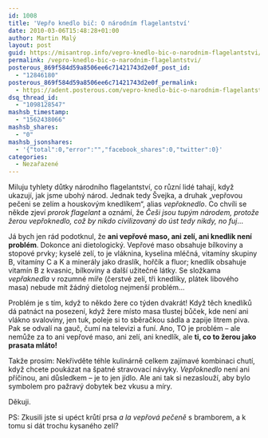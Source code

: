```yaml
---
id: 1008
title: 'Vepřo knedlo bič: O národním flagelantství'
date: 2010-03-06T15:48:28+01:00
author: Martin Malý
layout: post
guid: https://misantrop.info/vepro-knedlo-bic-o-narodnim-flagelantstvi/
permalink: /vepro-knedlo-bic-o-narodnim-flagelantstvi/
posterous_869f584d59a8506ee6c71421743d2e0f_post_id:
  - "12846180"
posterous_869f584d59a8506ee6c71421743d2e0f_permalink:
  - https://adent.posterous.com/vepro-knedlo-bic-o-narodnim-flagelantstvi
dsq_thread_id:
  - "1098128547"
mashsb_timestamp:
  - "1562438066"
mashsb_shares:
  - "0"
mashsb_jsonshares:
  - '{"total":0,"error":"","facebook_shares":0,"twitter":0}'
categories:
  - Nezařazené
---
```

Miluju tyhlety důtky n&aacute;rodn&iacute;ho flagelantstv&iacute;, co různ&iacute; lid&eacute; tahaj&iacute;, když ukazuj&iacute;, jak jsme uboh&yacute; n&aacute;rod. Jednak tedy &Scaron;vejka, a druhak &#8222;vepřovou pečeni se zel&iacute;m a houskov&yacute;m knedl&iacute;kem&#8220;, alias _vepřoknedlo_. Co chv&iacute;li se někde zjev&iacute; _prorok flagelant_ a ozn&aacute;m&iacute;, že _Če&scaron;i jsou tup&yacute;m n&aacute;rodem, protože žerou vepřoknedlo, což by nikdo civilizovan&yacute; do &uacute;st tedy nikdy, no fuj_&#8230;

J&aacute; bych jen r&aacute;d podotknul, že **ani vepřov&eacute; maso, ani zel&iacute;, ani knedl&iacute;k nen&iacute; probl&eacute;m**. Dokonce ani dietologick&yacute;. Vepřov&eacute; maso obsahuje b&iacute;lkoviny a stopov&eacute; prvky; kysel&eacute; zel&iacute;, to je vl&aacute;knina, kyselina ml&eacute;čn&aacute;, vitam&iacute;ny skupiny B, vitam&iacute;ny C a K a miner&aacute;ly jako drasl&iacute;k, hořč&iacute;k a fluor; knedl&iacute;k obsahuje vitam&iacute;n B z kvasnic, b&iacute;lkoviny a dal&scaron;&iacute; užitečn&eacute; l&aacute;tky. Se složkama _vepřaknedla_ v rozumn&eacute; m&iacute;ře (čerstv&eacute; zel&iacute;, tři knedl&iacute;ky, pl&aacute;tek libov&eacute;ho masa) nebude m&iacute;t ž&aacute;dn&yacute; dietolog nejmen&scaron;&iacute; probl&eacute;m&#8230;

Probl&eacute;m je s t&iacute;m, když to někdo žere co t&yacute;den dvakr&aacute;t! Když těch knedl&iacute;ků d&aacute; patn&aacute;ct na posezen&iacute;, když žere m&iacute;sto masa tlustej bůček, kde nen&iacute; ani vl&aacute;kno svaloviny, jen tuk, poleje si to sběračkou s&aacute;dla a zapije litrem piva. Pak se odval&iacute; na gauč, čum&iacute; na televizi a fun&iacute;. Ano, TO je probl&eacute;m &#8211; ale nemůže za to ani vepřov&eacute; maso, ani zel&iacute;, ani knedl&iacute;k, ale **ti, co to žerou jako prasata ml&aacute;to!**

Takže pros&iacute;m: Nekřivděte t&eacute;hle kulin&aacute;rně celkem zaj&iacute;mav&eacute; kombinaci chut&iacute;, když chcete pouk&aacute;zat na &scaron;patn&eacute; stravovac&iacute; n&aacute;vyky. _Vepřoknedlo_ nen&iacute; ani př&iacute;činou, ani důsledkem &#8211; je to jen j&iacute;dlo. Ale ani tak si nezaslouž&iacute;, aby bylo symbolem pro pažrav&yacute; dobytek bez vkusu a m&iacute;ry.

Děkuji.

PS: Zkusili jste si up&eacute;ct krůt&iacute; prsa _a la vepřov&aacute; pečeně_ s bramborem, a k tomu si d&aacute;t trochu kysan&eacute;ho zel&iacute;?